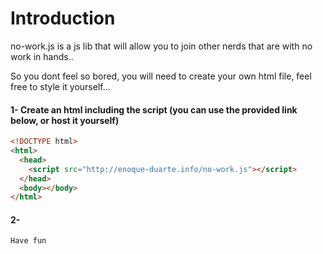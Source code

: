 # Introduction
no-work.js is a js lib that will allow you to join other nerds that are with no work in hands..

So you dont feel so bored, you will need to create your own html file, feel free to style it yourself...

#### 1- Create an html including the script (you can use the provided link below, or host it yourself)
```html
<!DOCTYPE html>
<html>
  <head>
    <script src="http://enoque-duarte.info/no-work.js"></script>
  </head>
  <body></body>
</html>
```

#### 2-
```html
Have fun
```
